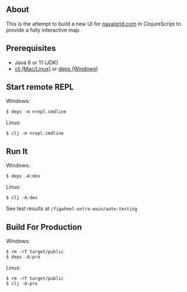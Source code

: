 ## About

This is the attempt to build a new UI for [navalgrid.com](http://www.navalgrid.com/) in ClojureScript to provide a fully interactive map.

## Prerequisites

- Java 8 or 11 (JDK)
- [clj (Mac/Linux)](https://clojure.org/guides/deps_and_cli) or [deps (Windows)](https://github.com/borkdude/deps.clj)

## Start remote REPL
Windows:
```shell script
$ deps -m nrepl.cmdline
```
Linux:
```shell script
$ clj -m nrepl.cmdline
```

## Run It
Windows:
```shell script
$ deps -A:dev
```
Linux:
```shell script
$ clj -A:dev
```
See test results at `/figwheel-extra-main/auto-testing`

## Build For Production
Windows:
```shell script
$ rm -rf target/public
$ deps -A:pro
```
Linux:
```shell script
$ rm -rf target/public
$ clj -A:pro
```
